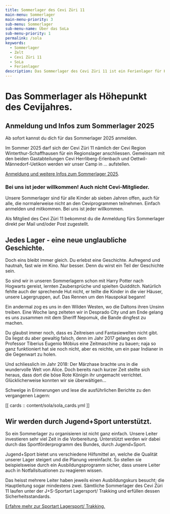 ```yaml
---
title: Sommerlager des Cevi Züri 11
main-menu: Sommerlager
main-menu-priority: 3
sub-menu: Sommerlager
sub-menu-name: Über das SoLa
sub-menu-priority: 1
permalink: /sola
keywords:
  - Sommerlager
  - Zelt
  - Cevi Züri 11
  - SoLa
  - Ferienlager
description: Das Sommerlager des Cevi Züri 11 ist ein Ferienlager für Kinder und Jugendliche ab sieben Jahren.
---
```


# Das Sommerlager als Höhepunkt des Cevijahres.

## Anmeldung und Infos zum Sommerlager 2025

Ab sofort kannst du dich für das Sommerlager 2025 anmelden.

Im Sommer 2025 darf sich der Cevi Züri 11 nämlich der Cevi Region Winterthur-Schaffhausen für ein Regionslager
anschliessen. Gemeinsam mit den beiden Gastabteilungen Cevi Herrliberg-Erlenbach und Oettwil-Männedorf-Uetikon werden
wir unser Camp in … aufstellen.

[Anmeldung und weitere Infos zum Sommerlager 2025](/sola/2025).

### Bei uns ist jeder willkommen! Auch nicht Cevi-Mitglieder.

Unsere Sommerlager sind für alle Kinder ab sieben Jahren offen, auch für alle, die normalerweise nicht an den
Ceviprogrammen teilnehmen. Einfach anmelden und mitkommen. Bei uns ist jeder willkommen.

Als Mitglied des Cevi Züri 11 bekommst du die Anmeldung fürs Sommerlager direkt per Mail und/oder Post zugestellt.

## Jedes Lager - eine neue unglaubliche Geschichte.

Doch eins bleibt immer gleich. Du erlebst eine Geschichte. Aufregend und hautnah, fast wie im Kino. Nur besser. Denn du
wirst ein Teil der Geschichte sein.

So sind wir in unseren Sommerlagern schon mit Harry Potter nach Hogwarts gereist, lernten Zaubersprüche und spielten
Quidditch. Natürlich fehlte auch der sprechende Hut nicht, er teilte die Kinder in die vier Häuser, unsere Lagergruppen,
auf. Das Rennen um den Hauspokal begann!

Ein andermal zog es uns in den Wilden Westen, wo die Daltons ihren Unsinn treiben. Eine Woche lang zelteten wir in
Desprado City und am Ende gelang es uns zusammen mit dem Sheriff Nepomuk, die Bande dingfest zu machen.

Du glaubst immer noch, dass es Zeitreisen und Fantasiewelten nicht gibt. Da liegst du aber gewaltig falsch, denn im Jahr
2017 gelang es dem Professor Tiberius Eugenio Möbius eine Zeitmaschine zu bauen; naja so ganz funktioniert hat sie noch
nicht, aber es reichte, um ein paar Indianer in die Gegenwart zu holen.

Und schliesslich im Jahr 2018: Der Märzhase brachte uns in die wundervolle Welt von Alice. Doch bereits nach kurzer Zeit
stellte sich heraus, dass dort die böse Rote Königin ihr ungemacht verrichtet. Glücklicherweise konnten wir sie
überwältigen…

Schwelge in Erinnerungen und lese die ausführlichen Berichte zu den vergangenen Lagern:

[[ cards :: content/sola/sola_cards.yml ]]

## Wir werden durch Jugend+Sport unterstützt.

So ein Sommerlager zu organisieren ist nicht ganz einfach. Unsere Leiter investieren sehr viel Zeit in die Vorbereitung.
Unterstützt werden wir dabei durch das Sportförderprogramm des Bundes, durch Jugend+Sport.

Jugend+Sport bietet uns verschiedene Hilfsmittel an, welche die Qualität unserer Lager steigert und die Planung
vereinfacht. So stellen sie beispielsweise durch ein Ausbildungsprogramm sicher, dass unsere Leiter auch in
Notfallsituationen zu reagieren wissen.

Das heisst mehrere Leiter haben jeweils einen Ausbildungskurs besucht; die Hauptleitung sogar mindestens zwei. Sämtliche
Sommerlager des Cevi Züri 11 laufen unter der J+S-Sportart Lagersport/ Trakking und erfüllen dessen
Sicherheitsstandards.

[Erfahre mehr zur Sportart Lagersport/ Trakking.](https://www.jugendundsport.ch/de/sportarten/lagersport-trekking-uebersicht.html)
